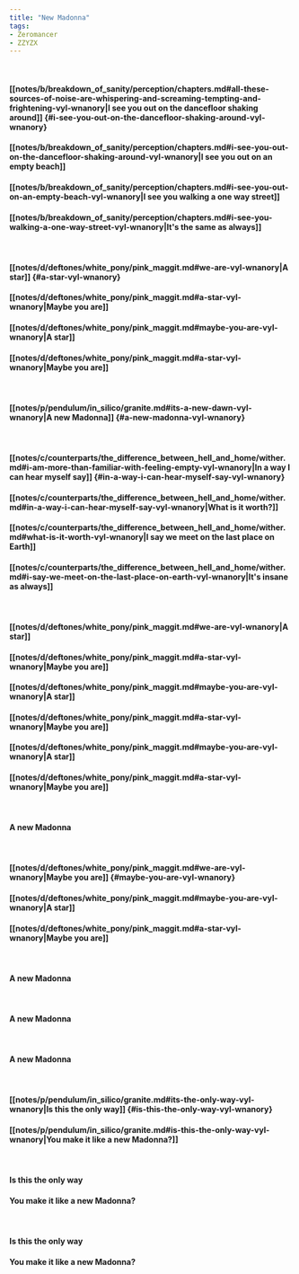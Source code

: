 ```yaml
---
title: "New Madonna"
tags:
- Zeromancer
- ZZYZX
---
```

&nbsp;
#### [[notes/b/breakdown_of_sanity/perception/chapters.md#all-these-sources-of-noise-are-whispering-and-screaming-tempting-and-frightening-vyl-wnanory|I see you out on the dancefloor shaking around]] {#i-see-you-out-on-the-dancefloor-shaking-around-vyl-wnanory}
#### [[notes/b/breakdown_of_sanity/perception/chapters.md#i-see-you-out-on-the-dancefloor-shaking-around-vyl-wnanory|I see you out on an empty beach]]
#### [[notes/b/breakdown_of_sanity/perception/chapters.md#i-see-you-out-on-an-empty-beach-vyl-wnanory|I see you walking a one way street]]
#### [[notes/b/breakdown_of_sanity/perception/chapters.md#i-see-you-walking-a-one-way-street-vyl-wnanory|It's the same as always]]
&nbsp;
#### [[notes/d/deftones/white_pony/pink_maggit.md#we-are-vyl-wnanory|A star]] {#a-star-vyl-wnanory}
#### [[notes/d/deftones/white_pony/pink_maggit.md#a-star-vyl-wnanory|Maybe you are]]
#### [[notes/d/deftones/white_pony/pink_maggit.md#maybe-you-are-vyl-wnanory|A star]]
#### [[notes/d/deftones/white_pony/pink_maggit.md#a-star-vyl-wnanory|Maybe you are]]
&nbsp;
#### [[notes/p/pendulum/in_silico/granite.md#its-a-new-dawn-vyl-wnanory|A new Madonna]] {#a-new-madonna-vyl-wnanory}
&nbsp;
#### [[notes/c/counterparts/the_difference_between_hell_and_home/wither.md#i-am-more-than-familiar-with-feeling-empty-vyl-wnanory|In a way I can hear myself say]] {#in-a-way-i-can-hear-myself-say-vyl-wnanory}
#### [[notes/c/counterparts/the_difference_between_hell_and_home/wither.md#in-a-way-i-can-hear-myself-say-vyl-wnanory|What is it worth?]]
#### [[notes/c/counterparts/the_difference_between_hell_and_home/wither.md#what-is-it-worth-vyl-wnanory|I say we meet on the last place on Earth]]
#### [[notes/c/counterparts/the_difference_between_hell_and_home/wither.md#i-say-we-meet-on-the-last-place-on-earth-vyl-wnanory|It's insane as always]]
&nbsp;
#### [[notes/d/deftones/white_pony/pink_maggit.md#we-are-vyl-wnanory|A star]]
#### [[notes/d/deftones/white_pony/pink_maggit.md#a-star-vyl-wnanory|Maybe you are]]
#### [[notes/d/deftones/white_pony/pink_maggit.md#maybe-you-are-vyl-wnanory|A star]]
#### [[notes/d/deftones/white_pony/pink_maggit.md#a-star-vyl-wnanory|Maybe you are]]
#### [[notes/d/deftones/white_pony/pink_maggit.md#maybe-you-are-vyl-wnanory|A star]]
#### [[notes/d/deftones/white_pony/pink_maggit.md#a-star-vyl-wnanory|Maybe you are]]
&nbsp;
#### A new Madonna
&nbsp;
#### [[notes/d/deftones/white_pony/pink_maggit.md#we-are-vyl-wnanory|Maybe you are]] {#maybe-you-are-vyl-wnanory}
#### [[notes/d/deftones/white_pony/pink_maggit.md#maybe-you-are-vyl-wnanory|A star]]
#### [[notes/d/deftones/white_pony/pink_maggit.md#a-star-vyl-wnanory|Maybe you are]]
&nbsp;
#### A new Madonna
&nbsp;
#### A new Madonna
&nbsp;
#### A new Madonna
&nbsp;
#### [[notes/p/pendulum/in_silico/granite.md#its-the-only-way-vyl-wnanory|Is this the only way]] {#is-this-the-only-way-vyl-wnanory}
#### [[notes/p/pendulum/in_silico/granite.md#is-this-the-only-way-vyl-wnanory|You make it like a new Madonna?]]
&nbsp;
#### Is this the only way
#### You make it like a new Madonna?
&nbsp;
#### Is this the only way
#### You make it like a new Madonna?
